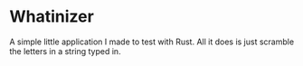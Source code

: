 # Whatinizer
A simple little application I made to test with Rust.
All it does is just scramble the letters in a string typed in.